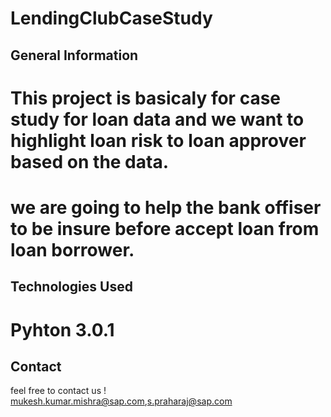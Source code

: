 # LendingClubCaseStudy

## General Information
# This project is basicaly for case study for loan data and we want to highlight loan risk to loan approver based on the data.
# we are going to help the bank offiser to be insure before accept loan from loan borrower.

## Technologies Used
 # Pyhton 3.0.1

## Contact
feel free to contact us !
mukesh.kumar.mishra@sap.com,s.praharaj@sap.com
